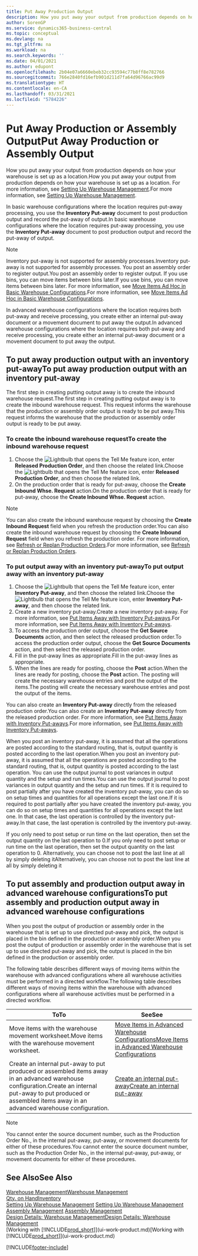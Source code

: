 ```yaml
---
title: Put Away Production Output
description: How you put away your output from production depends on how your warehouse is set up as a location.
author: SorenGP
ms.service: dynamics365-business-central
ms.topic: conceptual
ms.devlang: na
ms.tgt_pltfrm: na
ms.workload: na
ms.search.keywords: ''
ms.date: 04/01/2021
ms.author: edupont
ms.openlocfilehash: 2b04e07a6660ebeb32cc93594c77b8ff8e782766
ms.sourcegitcommit: 766e2840fd16efb901d211d7fa64d96766ac99d9
ms.translationtype: HT
ms.contentlocale: en-CA
ms.lasthandoff: 03/31/2021
ms.locfileid: "5784226"
---
```

# <a name="put-away-production-or-assembly-output"></a><span data-ttu-id="daeb4-103">Put Away Production or Assembly Output</span><span class="sxs-lookup"><span data-stu-id="daeb4-103">Put Away Production or Assembly Output</span></span>

<span data-ttu-id="daeb4-104">How you put away your output from production depends on how your warehouse is set up as a location.</span><span class="sxs-lookup"><span data-stu-id="daeb4-104">How you put away your output from production depends on how your warehouse is set up as a location.</span></span> <span data-ttu-id="daeb4-105">For more information, see [Setting Up Warehouse Management](warehouse-setup-warehouse.md).</span><span class="sxs-lookup"><span data-stu-id="daeb4-105">For more information, see [Setting Up Warehouse Management](warehouse-setup-warehouse.md).</span></span>  

<span data-ttu-id="daeb4-106">In basic warehouse configurations where the location requires put-away processing, you use the **Inventory Put-away** document to post production output and record the put-away of output.</span><span class="sxs-lookup"><span data-stu-id="daeb4-106">In basic warehouse configurations where the location requires put-away processing, you use the **Inventory Put-away** document to post production output and record the put-away of output.</span></span>  

> [!NOTE]  
> <span data-ttu-id="daeb4-107">Inventory put-away is not supported for assembly processes.</span><span class="sxs-lookup"><span data-stu-id="daeb4-107">Inventory put-away is not supported for assembly processes.</span></span> <span data-ttu-id="daeb4-108">You post an assembly order to register output.</span><span class="sxs-lookup"><span data-stu-id="daeb4-108">You post an assembly order to register output.</span></span> <span data-ttu-id="daeb4-109">If you use bins, you can move items between bins later.</span><span class="sxs-lookup"><span data-stu-id="daeb4-109">If you use bins, you can move items between bins later.</span></span> <span data-ttu-id="daeb4-110">For more information, see [Move Items Ad Hoc in Basic Warehouse Configurations](warehouse-how-to-move-items-ad-hoc-in-basic-warehousing.md).</span><span class="sxs-lookup"><span data-stu-id="daeb4-110">For more information, see [Move Items Ad Hoc in Basic Warehouse Configurations](warehouse-how-to-move-items-ad-hoc-in-basic-warehousing.md).</span></span>  

<span data-ttu-id="daeb4-111">In advanced warehouse configurations where the location requires both put-away and receive processing, you create either an internal put-away document or a movement document to put away the output.</span><span class="sxs-lookup"><span data-stu-id="daeb4-111">In advanced warehouse configurations where the location requires both put-away and receive processing, you create either an internal put-away document or a movement document to put away the output.</span></span>  

## <a name="to-put-away-production-output-with-an-inventory-put-away"></a><span data-ttu-id="daeb4-112">To put away production output with an inventory put-away</span><span class="sxs-lookup"><span data-stu-id="daeb4-112">To put away production output with an inventory put-away</span></span>

<span data-ttu-id="daeb4-113">The first step in creating putting output away is to create the inbound warehouse request.</span><span class="sxs-lookup"><span data-stu-id="daeb4-113">The first step in creating putting output away is to create the inbound warehouse request.</span></span> <span data-ttu-id="daeb4-114">This request informs the warehouse that the production or assembly order output is ready to be put away.</span><span class="sxs-lookup"><span data-stu-id="daeb4-114">This request informs the warehouse that the production or assembly order output is ready to be put away.</span></span>

### <a name="to-create-the-inbound-warehouse-request"></a><span data-ttu-id="daeb4-115">To create the inbound warehouse request</span><span class="sxs-lookup"><span data-stu-id="daeb4-115">To create the inbound warehouse request</span></span>  
1.  <span data-ttu-id="daeb4-116">Choose the ![Lightbulb that opens the Tell Me feature](media/ui-search/search_small.png "Tell me what you want to do") icon, enter **Released Production Order**, and then choose the related link.</span><span class="sxs-lookup"><span data-stu-id="daeb4-116">Choose the ![Lightbulb that opens the Tell Me feature](media/ui-search/search_small.png "Tell me what you want to do") icon, enter **Released Production Order**, and then choose the related link.</span></span>  
2.  <span data-ttu-id="daeb4-117">On the production order that is ready for put-away, choose the **Create Inbound Whse. Request** action.</span><span class="sxs-lookup"><span data-stu-id="daeb4-117">On the production order that is ready for put-away, choose the **Create Inbound Whse. Request** action.</span></span>  

> [!NOTE]  
> <span data-ttu-id="daeb4-118">You can also create the inbound warehouse request by choosing the **Create Inbound Request** field when you refresh the production order.</span><span class="sxs-lookup"><span data-stu-id="daeb4-118">You can also create the inbound warehouse request by choosing the **Create Inbound Request** field when you refresh the production order.</span></span> <span data-ttu-id="daeb4-119">For more information, see [Refresh or Replan Production Orders](production-how-to-replan-refresh-production-orders.md).</span><span class="sxs-lookup"><span data-stu-id="daeb4-119">For more information, see [Refresh or Replan Production Orders](production-how-to-replan-refresh-production-orders.md).</span></span>  

### <a name="to-put-output-away-with-an-inventory-put-away"></a><span data-ttu-id="daeb4-120">To put output away with an inventory put-away</span><span class="sxs-lookup"><span data-stu-id="daeb4-120">To put output away with an inventory put-away</span></span>  
1.  <span data-ttu-id="daeb4-121">Choose the ![Lightbulb that opens the Tell Me feature](media/ui-search/search_small.png "Tell me what you want to do") icon, enter **Inventory Put-away**, and then choose the related link.</span><span class="sxs-lookup"><span data-stu-id="daeb4-121">Choose the ![Lightbulb that opens the Tell Me feature](media/ui-search/search_small.png "Tell me what you want to do") icon, enter **Inventory Put-away**, and then choose the related link.</span></span>  
2.  <span data-ttu-id="daeb4-122">Create a new inventory put-away.</span><span class="sxs-lookup"><span data-stu-id="daeb4-122">Create a new inventory put-away.</span></span> <span data-ttu-id="daeb4-123">For more information, see [Put Items Away with Inventory Put-aways](warehouse-how-to-put-items-away-with-inventory-put-aways.md).</span><span class="sxs-lookup"><span data-stu-id="daeb4-123">For more information, see [Put Items Away with Inventory Put-aways](warehouse-how-to-put-items-away-with-inventory-put-aways.md).</span></span>
3.  <span data-ttu-id="daeb4-124">To access the production order output, choose the **Get Source Documents** action, and then select the released production order.</span><span class="sxs-lookup"><span data-stu-id="daeb4-124">To access the production order output, choose the **Get Source Documents** action, and then select the released production order.</span></span>  
4.  <span data-ttu-id="daeb4-125">Fill in the put-away lines as appropriate.</span><span class="sxs-lookup"><span data-stu-id="daeb4-125">Fill in the put-away lines as appropriate.</span></span>
5.  <span data-ttu-id="daeb4-126">When the lines are ready for posting, choose the **Post** action.</span><span class="sxs-lookup"><span data-stu-id="daeb4-126">When the lines are ready for posting, choose the **Post** action.</span></span> <span data-ttu-id="daeb4-127">The posting will create the necessary warehouse entries and post the output of the items.</span><span class="sxs-lookup"><span data-stu-id="daeb4-127">The posting will create the necessary warehouse entries and post the output of the items.</span></span>  

<span data-ttu-id="daeb4-128">You can also create an **Inventory Put-away** directly from the released production order.</span><span class="sxs-lookup"><span data-stu-id="daeb4-128">You can also create an **Inventory Put-away** directly from the released production order.</span></span> <span data-ttu-id="daeb4-129">For more information, see [Put Items Away with Inventory Put-aways](warehouse-how-to-put-items-away-with-inventory-put-aways.md).</span><span class="sxs-lookup"><span data-stu-id="daeb4-129">For more information, see [Put Items Away with Inventory Put-aways](warehouse-how-to-put-items-away-with-inventory-put-aways.md).</span></span>  

<span data-ttu-id="daeb4-130">When you post an inventory put-away, it is assumed that all the operations are posted according to the standard routing, that is, output quantity is posted according to the last operation.</span><span class="sxs-lookup"><span data-stu-id="daeb4-130">When you post an inventory put-away, it is assumed that all the operations are posted according to the standard routing, that is, output quantity is posted according to the last operation.</span></span> <span data-ttu-id="daeb4-131">You can use the output journal to post variances in output quantity and the setup and run times.</span><span class="sxs-lookup"><span data-stu-id="daeb4-131">You can use the output journal to post variances in output quantity and the setup and run times.</span></span> <span data-ttu-id="daeb4-132">If it is required to post partially after you have created the inventory put-away, you can do so on setup times and quantities for all operations except the last one.</span><span class="sxs-lookup"><span data-stu-id="daeb4-132">If it is required to post partially after you have created the inventory put-away, you can do so on setup times and quantities for all operations except the last one.</span></span> <span data-ttu-id="daeb4-133">In that case, the last operation is controlled by the inventory put-away.</span><span class="sxs-lookup"><span data-stu-id="daeb4-133">In that case, the last operation is controlled by the inventory put-away.</span></span>  

<span data-ttu-id="daeb4-134">If you only need to post setup or run time on the last operation, then set the output quantity on the last operation to 0.</span><span class="sxs-lookup"><span data-stu-id="daeb4-134">If you only need to post setup or run time on the last operation, then set the output quantity on the last operation to 0.</span></span> <span data-ttu-id="daeb4-135">Alternatively, you can choose not to post the last line at all by simply deleting it</span><span class="sxs-lookup"><span data-stu-id="daeb4-135">Alternatively, you can choose not to post the last line at all by simply deleting it</span></span>  

## <a name="to-put-assembly-and-production-output-away-in-advanced-warehouse-configurations"></a><span data-ttu-id="daeb4-136">To put assembly and production output away in advanced warehouse configurations</span><span class="sxs-lookup"><span data-stu-id="daeb4-136">To put assembly and production output away in advanced warehouse configurations</span></span>
<span data-ttu-id="daeb4-137">When you post the output of production or assembly order in the  warehouse that is set up to use directed put-away and pick, the output is placed in the bin defined in the production or assembly order.</span><span class="sxs-lookup"><span data-stu-id="daeb4-137">When you post the output of production or assembly order in the  warehouse that is set up to use directed put-away and pick, the output is placed in the bin defined in the production or assembly order.</span></span> 

<span data-ttu-id="daeb4-138">The following table describes different ways of moving items within the warehouse with advanced configurations where all warehouse activities must be performed in a directed workflow.</span><span class="sxs-lookup"><span data-stu-id="daeb4-138">The following table describes different ways of moving items within the warehouse with advanced configurations where all warehouse activities must be performed in a directed workflow.</span></span> 

|<span data-ttu-id="daeb4-139">**To**</span><span class="sxs-lookup"><span data-stu-id="daeb4-139">**To**</span></span>|<span data-ttu-id="daeb4-140">**See**</span><span class="sxs-lookup"><span data-stu-id="daeb4-140">**See**</span></span>|  
|------------|-------------|  
|<span data-ttu-id="daeb4-141">Move items with the warehouse movement worksheet.</span><span class="sxs-lookup"><span data-stu-id="daeb4-141">Move items with the warehouse movement worksheet.</span></span>|[<span data-ttu-id="daeb4-142">Move Items in Advanced Warehouse Configurations</span><span class="sxs-lookup"><span data-stu-id="daeb4-142">Move Items in Advanced Warehouse Configurations</span></span>](warehouse-how-to-move-items-in-advanced-warehousing.md#to-move-items-with-the-warehouse-movement-worksheet)|  
|<span data-ttu-id="daeb4-143">Create an internal put-away to put produced or assembled items away in an advanced warehouse configuration.</span><span class="sxs-lookup"><span data-stu-id="daeb4-143">Create an internal put-away to put produced or assembled items away in an advanced warehouse configuration.</span></span>|[<span data-ttu-id="daeb4-144">Create an internal put-away</span><span class="sxs-lookup"><span data-stu-id="daeb4-144">Create an internal put-away</span></span>](warehouse-how-to-create-put-aways-from-internal-put-aways.md#to-create-an-internal-put-away)|

> [!NOTE]  
> <span data-ttu-id="daeb4-145">You cannot enter the source document number, such as the Production Order No., in the internal put-away, put-away, or movement documents for either of these procedures.</span><span class="sxs-lookup"><span data-stu-id="daeb4-145">You cannot enter the source document number, such as the Production Order No., in the internal put-away, put-away, or movement documents for either of these procedures.</span></span>  

## <a name="see-also"></a><span data-ttu-id="daeb4-146">See Also</span><span class="sxs-lookup"><span data-stu-id="daeb4-146">See Also</span></span>  
[<span data-ttu-id="daeb4-147">Warehouse Management</span><span class="sxs-lookup"><span data-stu-id="daeb4-147">Warehouse Management</span></span>](warehouse-manage-warehouse.md)  
[<span data-ttu-id="daeb4-148">Qty. on Hand</span><span class="sxs-lookup"><span data-stu-id="daeb4-148">Inventory</span></span>](inventory-manage-inventory.md)  
<span data-ttu-id="daeb4-149">[Setting Up Warehouse Management](warehouse-setup-warehouse.md)   </span><span class="sxs-lookup"><span data-stu-id="daeb4-149">[Setting Up Warehouse Management](warehouse-setup-warehouse.md)   </span></span>  
<span data-ttu-id="daeb4-150">[Assembly Management](assembly-assemble-items.md)  </span><span class="sxs-lookup"><span data-stu-id="daeb4-150">[Assembly Management](assembly-assemble-items.md)  </span></span>  
[<span data-ttu-id="daeb4-151">Design Details: Warehouse Management</span><span class="sxs-lookup"><span data-stu-id="daeb4-151">Design Details: Warehouse Management</span></span>](design-details-warehouse-management.md)  
<span data-ttu-id="daeb4-152">[Working with [!INCLUDE[prod_short](includes/prod_short.md)]](ui-work-product.md)</span><span class="sxs-lookup"><span data-stu-id="daeb4-152">[Working with [!INCLUDE[prod_short](includes/prod_short.md)]](ui-work-product.md)</span></span>


[!INCLUDE[footer-include](includes/footer-banner.md)]
